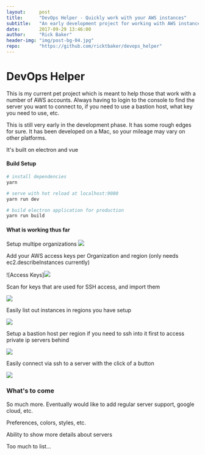```yaml
---
layout:     post
title:      "DevOps Helper - Quickly work with your AWS instances"
subtitle:   "An early development project for working with AWS instances across multiple organizations"
date:       2017-09-29 13:46:00
author:     "Rick Baker"
header-img: "img/post-bg-04.jpg"
repo:       "https://github.com/ricktbaker/devops_helper"
---
```


# DevOps Helper

This is my current pet project which is meant to help those that work with a number of AWS accounts.   Always having to login to the console to find the server you want to connect to, if you need to use a bastion host, what key you need to use, etc.

This is still very early in the development phase.   It has some rough edges for sure.   It has been developed on a Mac, so your mileage may vary on other platforms.

It's built on electron and vue

#### Build Setup

``` bash
# install dependencies
yarn

# serve with hot reload at localhost:9080
yarn run dev

# build electron application for production
yarn run build
```


#### What is working thus far

Setup multipe organizations
<img src="http://raw.githubusercontent.com/ricktbaker/devops_helper/master/screenshots/multiple_orgs.png" />

Add your AWS access keys per Organization and region (only needs ec2.describeInstances currently)

![Access Keys]<img src="http://raw.githubusercontent.com/ricktbaker/devops_helper/master/screenshots/access_keys.png" />

Scan for keys that are used for SSH access, and import them

<img src="http://raw.githubusercontent.com/ricktbaker/devops_helper/master/screenshots/import_keys.png" />

Easily list out instances in regions you have setup

<img src="http://raw.githubusercontent.com/ricktbaker/devops_helper/master/screenshots/instanceList.png" />

Setup a bastion host per region if you need to ssh into it first to access private ip servers behind

<img src="http://raw.githubusercontent.com/ricktbaker/devops_helper/master/screenshots/bastion_host.png" />

Easily connect via ssh to a server with the click of a button

<img src="http://raw.githubusercontent.com/ricktbaker/devops_helper/master/screenshots/ssh_connection.png" />

### What's to come

So much more.   Eventually would like to add regular server support, google cloud, etc.

Preferences, colors, styles, etc.

Ability to show more details about servers

Too much to list...
